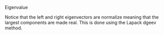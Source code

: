 
Eigenvalue

Notice that the left and right eigenvectors are normalize meaning that the largest components are made real.
This is done using the Lapack dgeev method.